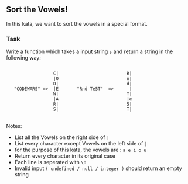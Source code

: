<h2>Sort the Vowels!</h2>

In this kata, we want to sort the vowels in a special format.

<h3>Task</h3>

Write a function which takes a input string <code>s</code> and return a string in the following way:

<pre>
<code>   
                  C|                          R|
                  |O                          n|
                  D|                          d|
   "CODEWARS" =>  |E       "Rnd Te5T"  =>      |
                  W|                          T|
                  |A                          |e
                  R|                          5|
                  S|                          T|
</code>
</pre>

Notes:

<ul>
<li>List all the Vowels on the right side of <code>|</code></li>
<li>List every character except Vowels on the left side of <code>|</code></li>
<li>for the purpose of this kata, the vowels are : <code>a e i o u</code></li>
<li>Return every character in its original case</li>
<li>Each line is seperated with <code>\n</code></li>
<li>Invalid input <code>( undefined / null / integer )</code> should return an empty string</li>
</ul>
